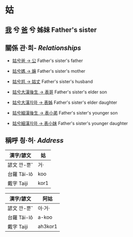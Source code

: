 # 姑
## [我](member1.md) 兮 [爸](member2.md) 兮 姊妹 Father's sister

## 關係 관·희- _Relationships_

- [姑兮爸 → 公](member8.md) Father's sister's father

- [姑兮媽 → 嫲](member9.md) Father's sister's mother

- [姑兮尪 → 姑丈](member43.md) Father's sister's husband

- [姑兮大漢後生 → 表哥](member39.md) Father's sister's elder son

- [姑兮大漢자와 → 表姊](member40.md) Father's sister's elder daughter

- [姑兮細漢後生 → 表小弟](member41.md) Father's sister's younger son

- [姑兮細漢자와 → 表小妹](member42.md) Father's sister's younger daughter



## 稱呼 칑·허· _Address_

漢字/諺文 | 姑
--- | ---
諺文 깐-뿐ˆ | 거·
台羅 Tâi-lô | koo
戴字 Taiji | kor1


漢字/諺文 | 阿姑
--- | ---
諺文 깐-뿐ˆ | 아·거·
台羅 Tâi-lô | a-koo
戴字 Taiji | ah3kor1


